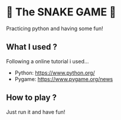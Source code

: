 # 🐍 The SNAKE GAME 🐍

Practicing python and having some fun!

## What I used ?
Following a online tutorial i used...
  - Python: https://www.python.org/
  - Pygame: https://www.pygame.org/news

## How to play ?
Just run it and have fun!
